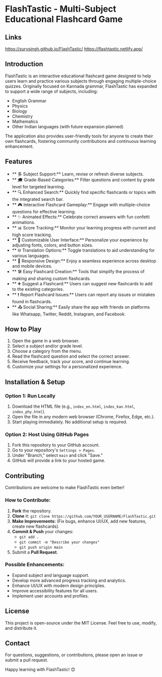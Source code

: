 #   FlashTastic - Multi-Subject Educational Flashcard Game

##  Links
https://surysingh.github.io/FlashTastic/
https://flashtastic.netlify.app/



##  Introduction

FlashTastic is an interactive educational flashcard game designed to help users learn and practice various subjects through engaging multiple-choice quizzes. Originally focused on Kannada grammar, FlashTastic has expanded to support a wide range of subjects, including:

* English Grammar
* Physics
* Biology
* Chemistry
* Mathematics
* Other Indian languages (with future expansion planned)

The application also provides user-friendly tools for anyone to create their own flashcards, fostering community contributions and continuous learning enhancement.

##  Features

* ** 多 Subject Support:** Learn, revise or refresh diverse subjects.
* ** 🎓 Grade-Based Categories:** Filter questions and content by grade level for targeted learning.
* ** 🔍 Enhanced Search:** Quickly find specific flashcards or topics with the integrated search bar.
* ** 🎮 Interactive Flashcard Gameplay:** Engage with multiple-choice questions for effective learning.
* ** ✨ Animated Effects:** Celebrate correct answers with fun confetti animations.
* ** 📊 Score Tracking:** Monitor your learning progress with current and high score tracking.
* ** 🎨 Customizable User Interface:** Personalize your experience by adjusting fonts, colors, and button sizes.
* ** 🌐 Translation Options:** Toggle translations to aid understanding for various languages.
* ** 📱 Responsive Design:** Enjoy a seamless experience across desktop and mobile devices.
* ** 🛠️ Easy Flashcard Creation:** Tools that simplify the process of making and sharing custom flashcards.
* ** ➕ Suggest a Flashcard:** Users can suggest new flashcards to add to the existing categories.
* ** ❗ Report Flashcard Issues:** Users can report any issues or mistakes found in flashcards.
* ** 📤 Social Sharing:** Easily share the app with friends on platforms like Whatsapp, Twitter, Reddit, Instagram, and Facebook.

##  How to Play

1.  Open the game in a web browser.
2.  Select a subject and/or grade level.
3.  Choose a category from the menu.
4.  Read the flashcard question and select the correct answer.
5.  Receive feedback, track your score, and continue learning.
6.  Customize your settings for a personalized experience.

##  Installation & Setup

###   Option 1: Run Locally

1.  Download the HTML file (e.g., `index_en.html`, `index_kan.html`, `index_phy.html`).
2.  Open the file in any modern web browser (Chrome, Firefox, Edge, etc.).
3.  Start playing immediately. No additional setup is required.

###   Option 2: Host Using GitHub Pages

1.  Fork this repository to your GitHub account.
2.  Go to your repository's `Settings > Pages`.
3.  Under "Branch," select `main` and click "Save."
4.  GitHub will provide a link to your hosted game.

##  Contributing

Contributions are welcome to make FlashTastic even better!

###   How to Contribute:

1.  **Fork** the repository.
2.  **Clone** it:  `git clone https://github.com/YOUR_USERNAME/FlashTastic.git`
3.  **Make Improvements:** (Fix bugs, enhance UI/UX, add new features, create new flashcards).
4.  **Commit & Push** your changes:
    * `git add .`
    * `git commit -m "Describe your changes"`
    * `git push origin main`
5.  Submit a **Pull Request**.

###   Possible Enhancements:

* Expand subject and language support.
* Develop more advanced progress tracking and analytics.
* Enhance UI/UX with modern design principles.
* Improve accessibility features for all users.
* Implement user accounts and profiles.

##  License

This project is open-source under the MIT License. Feel free to use, modify, and distribute it.

##  Contact

For questions, suggestions, or contributions, please open an issue or submit a pull request.

Happy learning with FlashTastic! 😊
